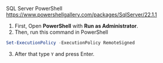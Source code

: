 SQL Server PowerShell
https://www.powershellgallery.com/packages/SqlServer/22.1.1


1. First, Open **PowerShell** with **Run as Administrator**.
2. Then, run this command in PowerShell
``` Powershell
Set-ExecutionPolicy -ExecutionPolicy RemoteSigned
```
3. After that type ``` Y ``` and press Enter.

